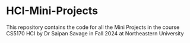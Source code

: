 # HCI-Mini-Projects
This repository contains the code for all the Mini Projects in the course CS5170 HCI by Dr Saipan Savage in Fall 2024 at Northeastern University

